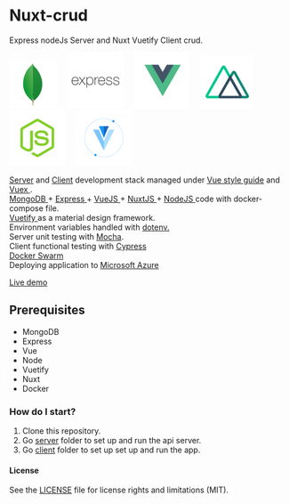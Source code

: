 # Nuxt-crud

Express nodeJs Server and Nuxt Vuetify Client crud.

<img src="docs/mongodb-logo.png" height="85" />&nbsp;&nbsp;&nbsp;&nbsp;&nbsp;<img src="docs/expressjs-logo.png" height="100" />&nbsp;&nbsp;&nbsp;&nbsp;&nbsp;<img src="docs/vue-logo.png" height="100" />&nbsp;&nbsp;&nbsp;&nbsp;&nbsp;<img src="docs/nuxt-logo.png" height="95" />&nbsp;&nbsp;&nbsp;&nbsp;&nbsp;<img src="docs/node-logo.png" height="100" />&nbsp;&nbsp;&nbsp;&nbsp;&nbsp;<img src="docs/vuetify-logo.png" height="100" />


<a href="server/">Server</a> and <a href="client/">Client</a> development stack managed under <a href="https://vuejs.org/v2/style-guide/" target="_blank"> Vue style guide</a> and <a href="https://vuex.vuejs.org/" target="_blank"> Vuex </a>.</br><a href="https://www.mongodb.com/" target="_blank">MongoDB </a> + <a href="http://expressjs.com/" target="_blank">Express </a> + <a href="https://vuejs.org/" target="_blank"> VueJS </a> + <a href="https://nuxtjs.org/" target="_blank"> NuxtJS </a> + <a href="https://nodejs.org/en/" target="_blank">NodeJS </a> code with docker-compose file. </br><a href="https://vuetifyjs.com/en/" target="_blank">Vuetify </a> as a material design framework. </a></br> Environment variables handled with <a href="https://www.npmjs.com/package/dotenv" target="_blank">dotenv.</a></br> Server unit testing with <a href="https://mochajs.org/" target="_blank">Mocha</a>.</a></br> Client functional testing with <a href="https://cypress.io/" target="_blank">Cypress</a></br><a href="https://docs.docker.com/engine/swarm/" target="_blank">Docker Swarm</a></br> Deploying application to <a href="https://azure.microsoft.com/es-es/" target="_blank">Microsoft Azure</a> 

<a href="https://nuxtcrud.azurewebsites.net/" target="_blank">Live demo</a>

## Prerequisites

- MongoDB
- Express 
- Vue
- Node
- Vuetify
- Nuxt
- Docker

### How do I start?

1. Clone this repository.   
2. Go <a href="server/">server</a> folder to set up and run the api server. 
3. Go <a href="client/">client</a> folder to set up set up and run the app.

#### License
See the [LICENSE](LICENSE.md) file for license rights and limitations (MIT).


 
